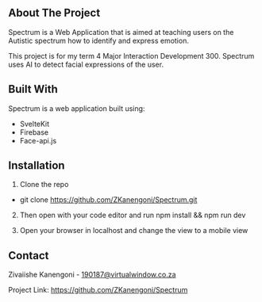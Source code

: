 ## About The Project

Spectrum is a Web Application that is aimed at teaching users on the Autistic spectrum how to identify and express emotion.

This project is for my term 4 Major Interaction Development 300. Spectrum uses AI to detect facial expressions of the user.


## Built With

Spectrum is a web application built using:

 - SvelteKit
 - Firebase
 - Face-api.js
 
 ## Installation


1. Clone the repo

- git clone https://github.com/ZKanengoni/Spectrum.git

2. Then open with your code editor and run npm install && npm run dev

3. Open your browser in localhost and change the view to a mobile view


## Contact

Zivaiishe Kanengoni - 190187@virtualwindow.co.za

Project Link: https://github.com/ZKanengoni/Spectrum
